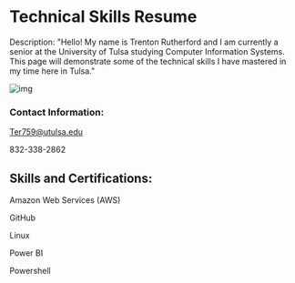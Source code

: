 # Technical Skills Resume
Description: "Hello! My name is Trenton Rutherford and I am currently a senior at the University of Tulsa studying Computer Information Systems. This page will demonstrate some of the technical skills I have mastered in my time here in Tulsa."

![img](images/headshot.jpg)

### Contact Information:

Ter759@utulsa.edu

832-338-2862


## Skills and Certifications:

Amazon Web Services (AWS)

GitHub

Linux

Power BI

Powershell

